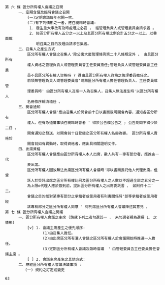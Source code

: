     第 六 條 區分所有權人會議之召開
          一、定期含議及臨時會議之召開
              (一)定期會議每年召開一吹。
              (二)有下列情形之一者，應召開臨時會議:
               1. 發生重大事故有及時處理之必要 ， 經管理負貴人或管理委員會請求者 。
               2. 經區分所有權人五分之一以上及其區分所有權比例合計五分之一以上，以書面載
                  明召集之目的及理由請求召集者。
          二、召集人之產生方式
              區分所有權人會議之召集人'除公寓大廈管理條例第二十八條規定外 ， 由具區分所有
              權人資格之管理負責人或管理委員會主任委員擔任;管理負貴人或管理委員會主任委
              員不具區分所有權人資格時 7 得由具區分所有權人資格之管理委員擔任之。
              前項無管理負貴人或管理委員會'或無區分所有權人擔任管理負責人、主任委員或管
              理委員時' 由區分所有權人互推一人為召集人，召集人無法產生時'以區分所有權人
              名冊依序輪流檐任 。
          三、開會通知
              區分所有權人會議'應由召集人於開會前十日以書面載明開會內容，通知各區分所有
              權人。但有急迫情事須召開臨時會者 ' 得於公告欄公告之 ; 公告期問不得少於二日 。
              開會通知之發送，以開會前十日登錄之區分所有權人名冊為據。 區分所有權人責格於
              開會前如有異動時，取得資格者，應出具相關證明丈件。
          四、出席資格
              區分所有權人會議應由區分所有權人本人出席，數人共有一專有部分者，應推由一代
              表出席。
              區分所有權人因故無法出席區分所有權人會議時'得以書面委託他人代理出席。但受
              託人於受託出席之區分所有權比例及區分所有權人之人數以不超過全部之五分之一
              為上限o代理人應於簽到前，提出區分所有權人之出席委託書 ， 如附件十二′二。
              會議之目的如對某專有部分之承租者或使用者有利害關係時'該等承租者或使用者經
              該專有部分之區分所有權人同意 ' 得列席區分所有權人會議陳述其意見 。
    第 七 條 區分所有權人含議之開議
          一、區分所有權人會議之主席 (請就下列二者勾選其一 ， 未勾選者視為選擇 1. 之情形)
              [v] 1. 會議主席產生之優先順序:
                     (1)由召集人擔任。
                     (2)由出席區分所有灌人會議之區分所有權人於會議開始時推選一人擔任。
                     (3)定期區分所有權人會議及臨時會議 〝 由管理委員含主任委員擔任會議主席 。
              [ ] 2. 會議主席產生之其他方式:
          二、應經區分所有權人會議決議事項 :
             (一) 規約之訂定或變更

    63

